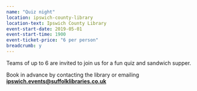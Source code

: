 ```yaml
---
name: "Quiz night"
location: ipswich-county-library
location-text: Ipswich County Library
event-start-date: 2019-05-01
event-start-time: 1900
event-ticket-price: "6 per person"
breadcrumb: y
---
```


Teams of up to 6 are invited to join us for a fun quiz and sandwich supper.

Book in advance by contacting the library or emailing **ipswich.events@suffolklibraries.co.uk**

